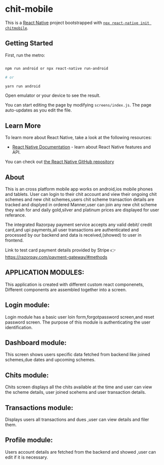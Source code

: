# chit-mobile
This is a [React Native](https://reactnative.dev/) project bootstrapped with [`npx react-native init chitmobile`](https://github.com/expo/create-react-native-app).



## Getting Started



First, run the metro:



```bash

npm run android or npx react-native run-android

# or

yarn run android

```



Open emulator or your device to see the result.



You can start editing the page by modifying `screens/index.js`. The page auto-updates as you edit the file.







## Learn More



To learn more about React Native, take a look at the following resources:



- [React Native Documentation](https://reactnative.dev/) - learn about React Native features and API.





You can check out [the React Native GitHub repository](https://github.com/facebook/react-native)


## About

This is an cross platform mobile app works on android,ios mobile phones and tablets.
User can login to their chit account and view their ongoing chit schemes and new chit schemes,users chit scheme transaction details are tracked and displyed in ordered Manner,user can join  any new chit scheme they wish for 
 and daily gold,silver and platinum prices are displayed for user referance.

The integrated Razorpay payment service accepts any valid debit/ credit card,and upi payments,all user transactions
  are authenticated and processed by our  backend and data is received,(showed) to user in frontend.

Link to test card payment details provided by Stripe 👉 https://razorpay.com/payment-gateway/#methods

## APPLICATION MODULES:

This application is created with different custom react componenets,
Different components are assembled together into a screen.  

## Login module:

Login module has a basic user loin form,forgotpassword screen,and reset password screen.
The purpose of this module is authenticating the user identification.


## Dashboard module:
This screen shows users specific data fetched from backend like joined schemes,due dates and upcoming schemes.


## Chits module:

Chits screen displays all the chits available at the time and user can view the scheme details, user joined scehems and user transaction details.


## Transactions module:

Displays users all transactions and dues ,user can view details and filer them.


## Profile module:

Users account details are fetched from the backend and showed ,user can edit if it is necessary.







